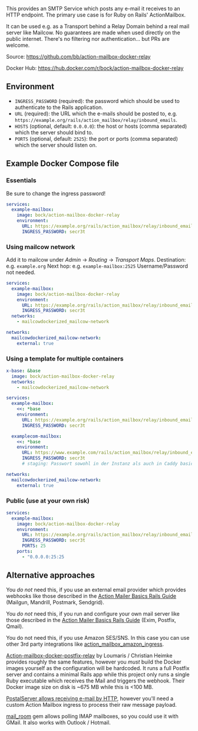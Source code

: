 This provides an SMTP Service which posts any e-mail it receives to an HTTP endpoint. The primary use case is for Ruby on Rails' ActionMailbox.

It can be used e.g. as a Transport behind a Relay Domain behind a real mail server like Mailcow. No guarantees are made when used directly on the public internet.
There's no filtering nor authentication... but PRs are welcome.

Source: https://github.com/bb/action-mailbox-docker-relay

Docker Hub: https://hub.docker.com/r/bock/action-mailbox-docker-relay

## Environment

* `INGRESS_PASSWORD` (required): the password which should be used to authenticate to the Rails application. 
* `URL` (required): the URL which the e-mails should be posted to, e.g. `https://example.org/rails/action_mailbox/relay/inbound_emails`.
* `HOSTS` (optional, default: `0.0.0.0`): the host or hosts (comma separated) which the server should bind to.
* `PORTS` (optional, default: `2525`): the port or ports (comma separated) which the server should listen on.

## Example Docker Compose file

### Essentials

Be sure to change the ingress password!

```yaml
services:
  example-mailbox:
    image: bock/action-mailbox-docker-relay
    environment:
      URL: https://example.org/rails/action_mailbox/relay/inbound_emails
      INGRESS_PASSWORD: secr3t
```

### Using mailcow network

Add it to mailcow under *Admin* -> *Routing* -> *Transport Maps*.
Destination: e.g. `example.org`
Next hop: e.g. `example-mailbox:2525`
Username/Password not needed.

```yaml
services:
  example-mailbox:
    image: bock/action-mailbox-docker-relay
    environment:
      URL: https://example.org/rails/action_mailbox/relay/inbound_emails
      INGRESS_PASSWORD: secr3t
  networks:
    - mailcowdockerized_mailcow-network

networks:
  mailcowdockerized_mailcow-network:
    external: true
```

### Using a template for multiple containers

```yaml
x-base: &base
  image: bock/action-mailbox-docker-relay
  networks:
    - mailcowdockerized_mailcow-network

services:
  example-mailbox:
    <<: *base
    environment:
      URL: https://example.org/rails/action_mailbox/relay/inbound_emails
      INGRESS_PASSWORD: secr3t

  examplecom-mailbox:
    <<: *base
    environment:
      URL: https://www.example.com/rails/action_mailbox/relay/inbound_emails
      INGRESS_PASSWORD: secr3t
      # staging: Passwort sowohl in der Instanz als auch in Caddy basicauth

networks:
  mailcowdockerized_mailcow-network:
    external: true
```


### Public (use at your own risk)

```yaml
services:
  example-mailbox:
    image: bock/action-mailbox-docker-relay
    environment:
      URL: https://example.org/rails/action_mailbox/relay/inbound_emails
      INGRESS_PASSWORD: secr3t
      PORTS: 25
    ports:
      - "0.0.0.0:25:25
```

## Alternative approaches

You *do not* need this, if you use an external email provider which provides webhooks like those described in the [Action Mailer Basics Rails Guide](https://guides.rubyonrails.org/action_mailbox_basics.html) (Mailgun, Mandrill, Postmark, Sendgrid).

You *do not* need this, if you run and configure your own mail server like those described in the [Action Mailer Basics Rails Guide](https://guides.rubyonrails.org/action_mailbox_basics.html) (Exim, Postfix, Qmail).

You do not need this, if you use Amazon SES/SNS. In this case you can use other 3rd party integrations like [action_mailbox_amazon_ingress](https://github.com/bobf/action_mailbox_amazon_ingress).

[Action-mailbox-docker-postfix-relay](https://github.com/Loumaris/action-mailbox-docker-postfix-relay) by Loumaris / Christian Heimke provides roughly the same features, however you *must* build the Docker images yourself as the configuration will be hardcoded. It runs a full Postfix server and contains a minimal Rails app while this project only runs a single Ruby executable which receives the Mail and triggers the webhook. Their Docker image size on disk is ~675 MB while this is <100 MB.

[PostalServer allows receiving e-mail by HTTP](https://docs.postalserver.io/developer/http-payloads), however you'll need a custom Action Mailbox ingress to process their raw message payload.

[mail_room](https://github.com/tpitale/mail_room) gem allows polling IMAP mailboxes, so you could use it with GMail. It also works with Outlook / Hotmail.

